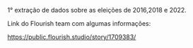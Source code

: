 1° extração de dados sobre as eleições de 2016,2018 e 2022.

Link do Flourish team com algumas informações:

https://public.flourish.studio/story/1709383/
